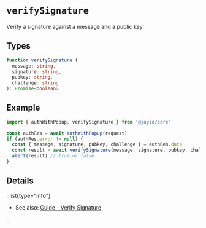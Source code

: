 # `verifySignature`

Verify a signature against a message and a public key.

## Types

```typescript
function verifySignature (
  message: string,
  signature: string,
  pubkey: string,
  challenge: string
): Promise<boolean>
```

## Example

```js
import { authWithPopup, verifySignature } from '@joyid/core'

const authRes = await authWithPopup(request)
if (authRes.error != null) {
  const { message, signature, pubkey, challenge } = authRes.data
  const result = await verifySignature(message, signature, pubkey, challenge)
  alert(result) // true or false
}
```

## Details

::list{type="info"}

* See also: [Guide - Verify Signature](/api/core/verify-signature)

::
